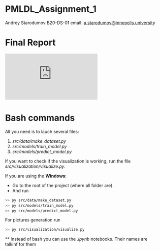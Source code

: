 # PMLDL_Assignment_1
Andrey Starodumov B20-DS-01
email: a.starodumov@innopolis.university

# Final Report
![*reports/report_2.pdf*](https://github.com/starodumovski/PMLDL_Assignment_1/blob/main/reports/report_2.pdf)

# Bash commands
All you need is to lauch several files:
1. *src/data/make_dataset.py*
2. *src/models/train_model.py*
3. *src/models/predict_model.py*

If you want to check if the visualization is working, run the file *src/visualization/visualize.py*.

If you are using the **Windows**:
- Go to the root of the project (where all folder are).
- And run
```bash
>> py src/data/make_dataset.py
>> py src/models/train_model.py
>> py src/models/predict_model.py
```

For pictures generation run
```bash
>> py src/visualization/visualize.py
```

** Instead of bash you can use the *.ipynb* notebooks. Their names are talkinf for them
